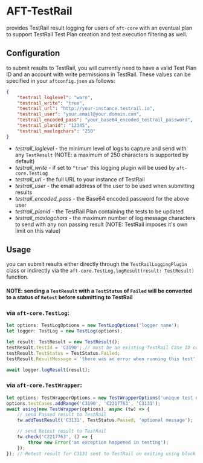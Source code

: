 # AFT-TestRail
provides TestRail result logging for users of `aft-core` with an eventual plan to support TestRail Test Plan creation and test execution filtering as well.

## Configuration
to submit results to TestRail, you will currently need to have a valid Test Plan ID and an account with write permissions in TestRail. These values can be specified in your `aftconfig.json` as follows:

```json
{
    "testrail_loglevel": "warn",
    "testrail_write": "true",
    "testrail_url": "http://your-instance.testrail.io",
    "testrail_user": "your.email@your.domain.com",
    "testrail_encoded_pass": "your_base64_encoded_testrail_password",
    "testrail_planid": "12345",
    "testrail_maxlogchars": "250"
}
```
- *testrail_loglevel* - the minimum level of logs to capture and send with any `TestResult` (NOTE: a maximum of 250 characters is supported by default)
- *testrail_write* - if set to `"true"` this logging plugin will be used by `aft-core.TestLog`
- *testrail_url* - the full URL to your instance of TestRail
- *testrail_user* - the email address of the user to be used when submitting results
- *testrail_encoded_pass* - the Base64 encoded password for the above user
- *testrail_planid* - the TestRail Plan containing the tests to be updated
- *testrail_maxlogchars* - the maximum number of log message characters to send with any non passing result (NOTE: TestRail imposes it's own limit on this value)

## Usage
you can submit results either directly through the `TestRailLoggingPlugin` class or indirectly via the `aft-core.TestLog.logResult(result: TestResult)` function. 

#### NOTE: sending a `TestResult` with a `TestStatus` of `Failed` will be converted to a status of `Retest` before submitting to TestRail

### via `aft-core.TestLog`:
```typescript
let options: TestLogOptions = new TestLogOptions('logger name');
let logger: TestLog = new TestLog(options);

let result: TestResult = new TestResult();
testResult.TestId = 'C3190'; // must be an existing TestRail Case ID contained in your referenced TestRail Plan ID
testResult.TestStatus = TestStatus.Failed;
testResult.ResultMessage = 'there was an error when running this test';

await logger.logResult(result);
```

### via `aft-core.TestWrapper`:
```typescript
let options: TestWrapperOptions = new TestWrapperOptions('unique test name');
options.testCases.addRange('C3190', 'C2217763', 'C3131');
await using(new TestWrapper(options), async (tw) => {
    // send Passed result to TestRail
    tw.addTestResult('C3131', TestStatus.Passed, 'optional message');

    // send Retest result to TestRail
    tw.check('C2217763', () => {
        throw new Error('an exception happened in testing');
    });
}); // Retest result for C3131 sent to TestRail on exiting using block because no other result submitted for it previously and an Error was caught inside a tw.check call
```